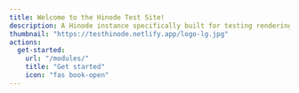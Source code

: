 ```yaml
---
title: Welcome to the Hinode Test Site!
description: A Hinode instance specifically built for testing rendering and compatibility.
thumbnail: "https://testhinode.netlify.app/logo-lg.jpg"
actions:
  get-started:
    url: "/modules/"
    title: "Get started"
    icon: "fas book-open"
---
```

